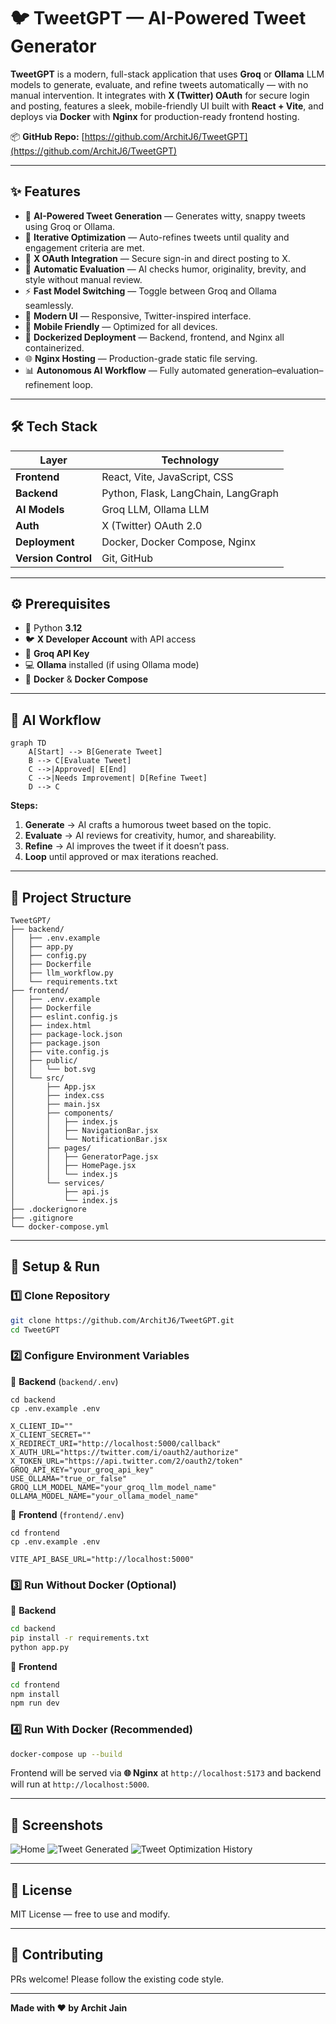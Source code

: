 # 🐦 TweetGPT — AI-Powered Tweet Generator

**TweetGPT** is a modern, full-stack application that uses **Groq** or **Ollama** LLM models to generate, evaluate, and refine tweets automatically — with no manual intervention. It integrates with **X (Twitter) OAuth** for secure login and posting, features a sleek, mobile-friendly UI built with **React + Vite**, and deploys via **Docker** with **Nginx** for production-ready frontend hosting.

📦 **GitHub Repo:** [https://github.com/ArchitJ6/TweetGPT](https://github.com/ArchitJ6/TweetGPT)

---

## ✨ Features

* 🤖 **AI-Powered Tweet Generation** — Generates witty, snappy tweets using Groq or Ollama.
* 🔄 **Iterative Optimization** — Auto-refines tweets until quality and engagement criteria are met.
* 🔐 **X OAuth Integration** — Secure sign-in and direct posting to X.
* 🎯 **Automatic Evaluation** — AI checks humor, originality, brevity, and style without manual review.
* ⚡ **Fast Model Switching** — Toggle between Groq and Ollama seamlessly.
* 🎨 **Modern UI** — Responsive, Twitter-inspired interface.
* 📱 **Mobile Friendly** — Optimized for all devices.
* 🐳 **Dockerized Deployment** — Backend, frontend, and Nginx all containerized.
* 🌐 **Nginx Hosting** — Production-grade static file serving.
* 📊 **Autonomous AI Workflow** — Fully automated generation–evaluation–refinement loop.

---

## 🛠 Tech Stack

| Layer               | Technology                           |
| ------------------- | ------------------------------------ |
| **Frontend**        | React, Vite, JavaScript, CSS         |
| **Backend**         | Python, Flask, LangChain, LangGraph  |
| **AI Models**       | Groq LLM, Ollama LLM                 |
| **Auth**            | X (Twitter) OAuth 2.0                |
| **Deployment**      | Docker, Docker Compose, Nginx        |
| **Version Control** | Git, GitHub                          |

---

## ⚙️ Prerequisites

* 🐍 Python **3.12**
* 🐦 **X Developer Account** with API access
* 🔑 **Groq API Key**
* 💻 **Ollama** installed (if using Ollama mode)
* 🐳 **Docker** & **Docker Compose**

---

## 🧠 AI Workflow

```mermaid
graph TD
    A[Start] --> B[Generate Tweet]
    B --> C[Evaluate Tweet]
    C -->|Approved| E[End]
    C -->|Needs Improvement| D[Refine Tweet]
    D --> C
```

**Steps:**

1. **Generate** → AI crafts a humorous tweet based on the topic.
2. **Evaluate** → AI reviews for creativity, humor, and shareability.
3. **Refine** → AI improves the tweet if it doesn’t pass.
4. **Loop** until approved or max iterations reached.

---

## 📂 Project Structure

```
TweetGPT/
├── backend/
│   ├── .env.example
│   ├── app.py
│   ├── config.py
│   ├── Dockerfile
│   ├── llm_workflow.py
│   └── requirements.txt
├── frontend/
│   ├── .env.example
│   ├── Dockerfile
│   ├── eslint.config.js
│   ├── index.html
│   ├── package-lock.json
│   ├── package.json
│   ├── vite.config.js
│   ├── public/
│   │   └── bot.svg
│   └── src/
│       ├── App.jsx
│       ├── index.css
│       ├── main.jsx
│       ├── components/
│       │   ├── index.js
│       │   ├── NavigationBar.jsx
│       │   └── NotificationBar.jsx
│       ├── pages/
│       │   ├── GeneratorPage.jsx
│       │   ├── HomePage.jsx
│       │   └── index.js
│       └── services/
│           ├── api.js
│           └── index.js
├── .dockerignore
├── .gitignore
└── docker-compose.yml
```

---

## 🚀 Setup & Run

### **1️⃣ Clone Repository**

```bash
git clone https://github.com/ArchitJ6/TweetGPT.git
cd TweetGPT
```

### **2️⃣ Configure Environment Variables**

📍 **Backend** (`backend/.env`)

```
cd backend
cp .env.example .env
```

```env
X_CLIENT_ID=""
X_CLIENT_SECRET=""
X_REDIRECT_URI="http://localhost:5000/callback"
X_AUTH_URL="https://twitter.com/i/oauth2/authorize"
X_TOKEN_URL="https://api.twitter.com/2/oauth2/token"
GROQ_API_KEY="your_groq_api_key"
USE_OLLAMA="true_or_false"
GROQ_LLM_MODEL_NAME="your_groq_llm_model_name"
OLLAMA_MODEL_NAME="your_ollama_model_name"
```

📍 **Frontend** (`frontend/.env`)

```
cd frontend
cp .env.example .env
```

```env
VITE_API_BASE_URL="http://localhost:5000"
```

### **3️⃣ Run Without Docker (Optional)**

🔹 **Backend**

```bash
cd backend
pip install -r requirements.txt
python app.py
```

🔹 **Frontend**

```bash
cd frontend
npm install
npm run dev
```

### **4️⃣ Run With Docker (Recommended)**

```bash
docker-compose up --build
```

Frontend will be served via **🌐 Nginx** at `http://localhost:5173` and backend will run at `http://localhost:5000`.

---

## 📸 Screenshots

![Home](assets/images/1.png)
![Tweet Generated](assets/images/2.png)
![Tweet Optimization History](assets/images/3.png)

---

## 📜 License

MIT License — free to use and modify.

---

## 🤝 Contributing

PRs welcome! Please follow the existing code style.

---

**Made with ❤️ by Archit Jain**
